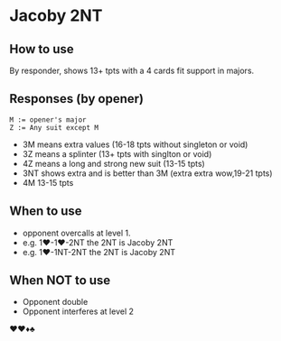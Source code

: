 # Jacoby 2NT

## How to use

By responder, shows 13+ tpts with a 4 cards fit support in majors.

## Responses (by opener)

```
M := opener's major
Z := Any suit except M
```

- 3M means extra values (16-18 tpts without singleton or void)
- 3Z means a splinter (13+ tpts with singlton or void)
- 4Z means a long and strong new suit (13-15 tpts)
- 3NT shows extra and is better than 3M (extra extra wow,19-21 tpts)
- 4M 13-15 tpts

## When to use
- opponent overcalls at level 1. 
- e.g. 1♥-1♥-2NT  the 2NT is Jacoby 2NT
- e.g. 1♥-1NT-2NT  the 2NT is Jacoby 2NT

## When NOT to use
- Opponent double
- Opponent interferes at level 2

♥♥♦♣

